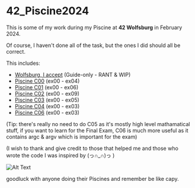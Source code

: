 # 42_Piscine2024

This is some of my work during my Piscine at **42 Wolfsburg** in February 2024.

Of course, I haven't done all of the task, but the ones I did should all be correct.

This includes:

- [Wolfsburg, I accept](https://github.com/vbrabandt2005/42_Wolfsburg-VB/tree/main/42-Piscine_February2024/Piscine_00WolfsburgIAcceptThing) (Guide-only - RANT & WIP)
- [Piscine C00](https://github.com/vbrabandt2005/42_Wolfsburg-VB/tree/main/42-Piscine_February2024/Piscine_C00) (ex00 - ex04)
- [Piscine C01](https://github.com/vbrabandt2005/42_Wolfsburg-VB/tree/main/42-Piscine_February2024/Piscine_C01) (ex00 - ex06)
- [Piscine C02](https://github.com/vbrabandt2005/42_Wolfsburg-VB/tree/main/42-Piscine_February2024/Piscine_C02) (ex00 - ex09)
- [Piscine C03](https://github.com/vbrabandt2005/42_Wolfsburg-VB/tree/main/42-Piscine_February2024/Piscine_C03) (ex00 - ex05)
- [Piscine C04](https://github.com/vbrabandt2005/42_Wolfsburg-VB/tree/main/42-Piscine_February2024/Piscine_C04) (ex00 - ex03)
- [Piscine C06](https://github.com/vbrabandt2005/42_Wolfsburg-VB/tree/main/42-Piscine_February2024/Piscine_C06) (ex00 - ex03)

(Tip: there's really no need to do C05 as it's mostly high level mathamatical stuff, if you want to learn for the Final Exam, C06 is much more useful as it contains argc & argv which is important for the exam)

(I wish to thank and give credit to those that helped me and those who wrote the code I was inspired by (っ∩_∩)っ )

![Alt Text](https://media.giphy.com/media/L31YRVxfExs0U/giphy.gif?cid=790b7611mqjkpbwrj69alo3x0tu8412t4ffr00483pjh75sl&ep=v1_gifs_search&rid=giphy.gif&ct=g)

goodluck with anyone doing their Piscines and remember be like capy.

